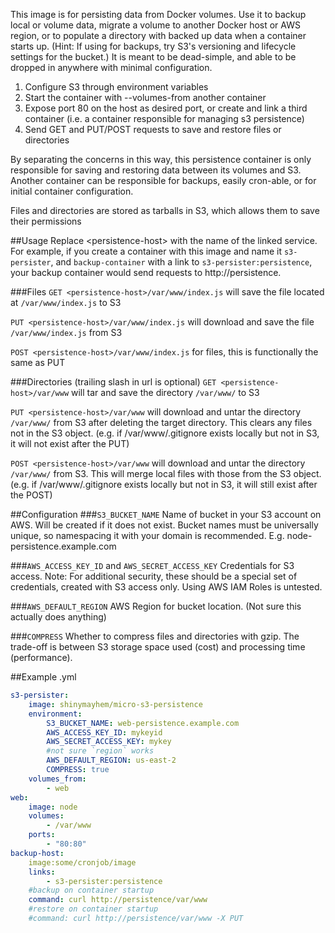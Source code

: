 This image is for persisting data from Docker volumes. Use it to backup local or volume data, migrate a volume to another Docker host or AWS region, or to populate a directory with backed up data when a container starts up. (Hint: If using for backups, try S3's versioning and lifecycle settings for the bucket.) It is meant to be dead-simple, and able to be dropped in anywhere with minimal configuration.

1. Configure S3 through environment variables
2. Start the container with --volumes-from another container
3. Expose port 80 on the host as desired port, or create and link a third container (i.e. a container responsible for managing s3 persistence)
4. Send GET and PUT/POST requests to save and restore files or directories

By separating the concerns in this way, this persistence container is only responsible for saving and restoring data between its volumes and S3. Another container can be responsible for backups, easily cron-able, or for initial container configuration.

Files and directories are stored as tarballs in S3, which allows them to save their permissions

##Usage
Replace \<persistence-host> with the name of the linked service. For example, if you create a container with this image and name it `s3-persister`, and `backup-container` with a link to `s3-persister:persistence`, your backup container would send requests to http://persistence.


###Files
`GET <persistence-host>/var/www/index.js` will save the file located at `/var/www/index.js` to S3

`PUT <persistence-host>/var/www/index.js` will download and save the file `/var/www/index.js` from S3

`POST <persistence-host>/var/www/index.js` for files, this is functionally the same as PUT

###Directories (trailing slash in url is optional)
`GET <persistence-host>/var/www` will tar and save the directory `/var/www/` to S3

`PUT <persistence-host>/var/www` will download and untar the directory `/var/www/` from S3 after deleting the target directory. This clears any files not in the S3 object. (e.g. if /var/www/.gitignore exists locally but not in S3, it will not exist after the PUT)

`POST <persistence-host>/var/www` will download and untar the directory `/var/www/` from S3. This will merge local files with those from the S3 object. (e.g. if /var/www/.gitignore exists locally but not in S3, it will still exist after the POST)

##Configuration
###`S3_BUCKET_NAME`
Name of bucket in your S3 account on AWS. Will be created if it does not exist. Bucket names must be universally unique, so namespacing it with your domain is recommended. E.g. node-persistence.example.com

###`AWS_ACCESS_KEY_ID` and `AWS_SECRET_ACCESS_KEY`
Credentials for S3 access. Note: For additional security, these should be a special set of credentials, created with S3 access only. Using AWS IAM Roles is untested.

###`AWS_DEFAULT_REGION`
AWS Region for bucket location. (Not sure this actually does anything)

###`COMPRESS`
Whether to compress files and directories with gzip. The trade-off is between S3 storage space used (cost) and processing time (performance).

##Example .yml
```yml
s3-persister:
    image: shinymayhem/micro-s3-persistence
    environment:
        S3_BUCKET_NAME: web-persistence.example.com
        AWS_ACCESS_KEY_ID: mykeyid
        AWS_SECRET_ACCESS_KEY: mykey
        #not sure `region` works
        AWS_DEFAULT_REGION: us-east-2
        COMPRESS: true
    volumes_from:
        - web
web:
    image: node
    volumes:
        - /var/www
    ports:
        - "80:80"
backup-host:
    image:some/cronjob/image
    links:
        - s3-persister:persistence
    #backup on container startup
    command: curl http://persistence/var/www
    #restore on container startup
    #command: curl http://persistence/var/www -X PUT
```
